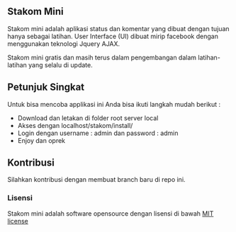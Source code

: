 ## Stakom Mini

Stakom mini adalah aplikasi status dan komentar yang dibuat dengan tujuan hanya sebagai latihan. User Interface (UI) dibuat mirip facebook dengan menggunakan teknologi Jquery AJAX.

Stakom mini gratis dan masih terus dalam pengembangan dalam latihan-latihan yang selalu di update.

## Petunjuk Singkat

Untuk bisa mencoba applikasi ini Anda bisa ikuti langkah mudah berikut :
* Download dan letakan di folder root server local
* Akses dengan localhost/stakom/install/
* Login dengan username : admin dan password : admin
* Enjoy dan oprek

## Kontribusi

Silahkan kontribusi dengan membuat branch baru di repo ini.

### Lisensi

Stakom mini adalah software opensource dengan lisensi di bawah [MIT license](http://opensource.org/licenses/MIT)
